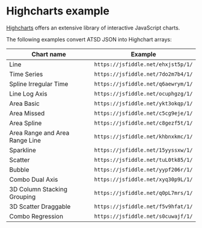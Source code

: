 # Highcharts example

[Highcharts](https://www.highcharts.com/) offers an extensive library of interactive JavaScript charts.

The following examples convert ATSD JSON into Highchart arrays:

|Chart name|Example|
|---|---|
|Line|`https://jsfiddle.net/ehxjst5p/1/`|
|Time Series|`https://jsfiddle.net/7do2m7b4/1/`|
|Spline Irregular Time|`https://jsfiddle.net/q6aewrym/1/`|
|Line Log Axis|`https://jsfiddle.net/ocuphgzg/1/`|
|Area Basic|`https://jsfiddle.net/ykt3okqp/1/`|
|Area Missed|`https://jsfiddle.net/c5cg9eje/1/`|
|Area Spline|`https://jsfiddle.net/c8gezf5t/1/`|
|Area Range and Area Range Line|`https://jsfiddle.net/khbnxkmc/1/`|
|Sparkline|`https://jsfiddle.net/15yyssxw/1/`|
|Scatter|`https://jsfiddle.net/tuL0tk85/1/`|
|Bubble|`https://jsfiddle.net/yypf206r/1/`|
|Combo Dual Axis|`https://jsfiddle.net/xyq30p9L/1/`|
|3D Column Stacking Grouping|`https://jsfiddle.net/q0pL7mrs/1/`|
|3D Scatter Draggable|`https://jsfiddle.net/f5v9hfat/1/`|
|Combo Regression|`https://jsfiddle.net/s0cuwajf/1/`|
